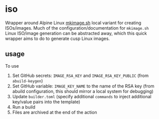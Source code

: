 iso
===

Wrapper around Alpine Linux
[mkimage.sh](https://gitlab.alpinelinux.org/alpine/aports/-/tree/master/scripts?ref_type=heads)
local variant for creating ISOs/images. Much of the configuration/documentation for `mkimage.sh`
Linux ISO/image generation can be abstracted away, which this quick wrapper aims to do
to generate cusp Linux images.

## usage

To use
1. Set GitHub secrets: `IMAGE_RSA_KEY` and `IMAGE_RSA_KEY_PUBLIC` (from `abuild-keygen`)
2. Set GitHub variable: `IMAGE_KEY_NAME` to the name of the RSA key (from
   abuild configuration, this should mirror a local system for debugging)
3. Update `builder.toml` (specify additional `commands` to inject additional
   key/value pairs into the template)
4. Run a build
5. Files are archived at the end of the action
